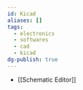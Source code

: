 ```yaml
---
id: Kicad
aliases: []
tags:
  - electronics
  - softwares
  - cad
  - kicad
dg-publish: true
---
```

- [[Schematic Editor]]